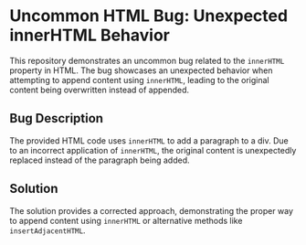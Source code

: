 # Uncommon HTML Bug: Unexpected innerHTML Behavior

This repository demonstrates an uncommon bug related to the `innerHTML` property in HTML.  The bug showcases an unexpected behavior when attempting to append content using `innerHTML`, leading to the original content being overwritten instead of appended. 

## Bug Description

The provided HTML code uses `innerHTML` to add a paragraph to a div. Due to an incorrect application of `innerHTML`, the original content is unexpectedly replaced instead of the paragraph being added.

## Solution

The solution provides a corrected approach, demonstrating the proper way to append content using `innerHTML` or alternative methods like `insertAdjacentHTML`.
